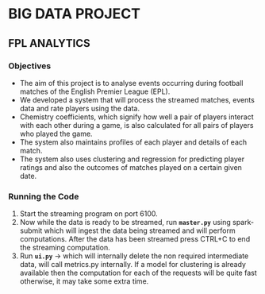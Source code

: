 # BIG DATA PROJECT
## FPL ANALYTICS

### Objectives
- The aim of this project is to analyse events occurring during football matches of the English Premier League (EPL).
- We developed a system that will process the streamed matches, events data and rate players using the data. 
- Chemistry coefficients, which signify how well a pair of players interact with each other during a game, is also calculated for all pairs of players who played the game.
- The system also maintains profiles of each player and details of each match.
- The system also uses clustering and regression for predicting player ratings and also the outcomes of matches played on a certain given date.

### Running the Code
1. Start the streaming program on port 6100.
2. Now while the data is ready to be streamed, run <code>**master.py**</code> using spark-submit which will ingest the data being streamed and will perform computations. After the data has been streamed press CTRL+C to end the streaming computation.
3. Run <code>**ui.py**</code> -> which will internally delete the non required intermediate data, will call metrics.py internally. If a model for clustering is already available then the computation for each of the requests will be quite fast otherwise, it may take some extra time.
